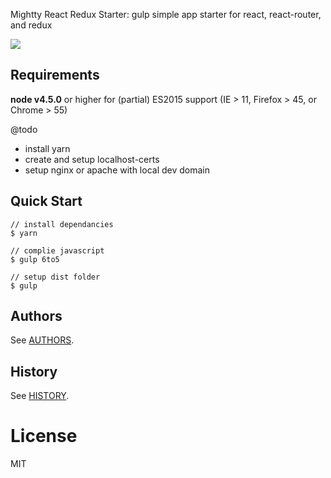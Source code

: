 Mightty React Redux Starter: gulp simple app starter for react, react-router, and redux

![](https://cldup.com/uQGID673bap/LdYFlk.gif)

## Requirements
__node v4.5.0__ or higher for (partial) ES2015 support
(IE > 11, Firefox > 45, or Chrome > 55)

@todo
* install yarn
* create and setup localhost-certs
* setup nginx or apache with local dev domain

##  Quick Start

```
// install dependancies
$ yarn

// complie javascript
$ gulp 6to5

// setup dist folder
$ gulp

```

## Authors

See [AUTHORS](AUTHORS.md).

## History

See [HISTORY](HISTORY.md).

# License

  MIT